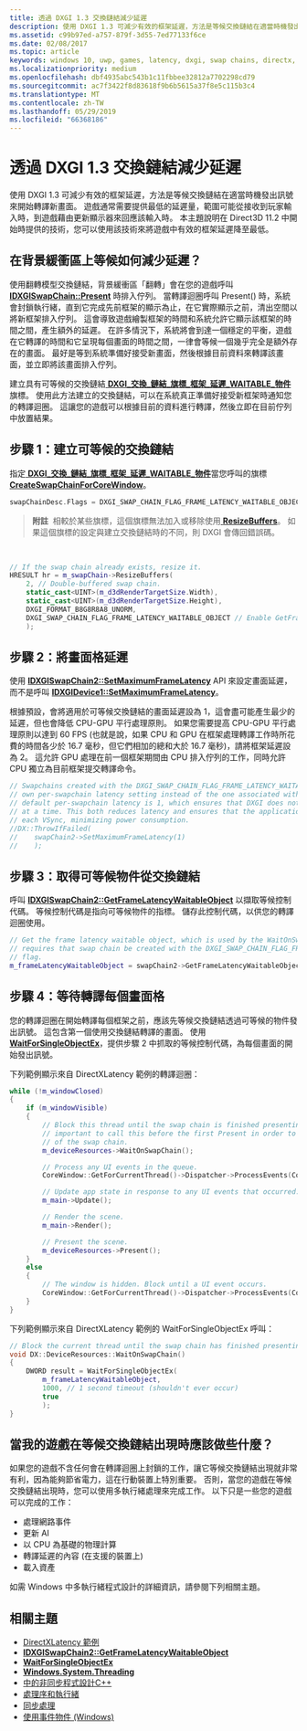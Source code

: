 ```yaml
---
title: 透過 DXGI 1.3 交換鏈結減少延遲
description: 使用 DXGI 1.3 可減少有效的框架延遲，方法是等候交換鏈結在適當時機發出訊號來開始轉譯新畫面。
ms.assetid: c99b97ed-a757-879f-3d55-7ed77133f6ce
ms.date: 02/08/2017
ms.topic: article
keywords: windows 10, uwp, games, latency, dxgi, swap chains, directx, 遊戲, 延遲, 交換鏈結
ms.localizationpriority: medium
ms.openlocfilehash: dbf4935abc543b1c11fbbee32812a7702298cd79
ms.sourcegitcommit: ac7f3422f8d83618f9b6b5615a37f8e5c115b3c4
ms.translationtype: MT
ms.contentlocale: zh-TW
ms.lasthandoff: 05/29/2019
ms.locfileid: "66368186"
---
```

# <a name="reduce-latency-with-dxgi-13-swap-chains"></a>透過 DXGI 1.3 交換鏈結減少延遲



使用 DXGI 1.3 可減少有效的框架延遲，方法是等候交換鏈結在適當時機發出訊號來開始轉譯新畫面。 遊戲通常需要提供最低的延遲量，範圍可能從接收到玩家輸入時，到遊戲藉由更新顯示器來回應該輸入時。 本主題說明在 Direct3D 11.2 中開始時提供的技術，您可以使用該技術來將遊戲中有效的框架延遲降至最低。

## <a name="how-does-waiting-on-the-back-buffer-reduce-latency"></a>在背景緩衝區上等候如何減少延遲？


使用翻轉模型交換鏈結，背景緩衝區「翻轉」會在您的遊戲呼叫 [**IDXGISwapChain::Present**](https://docs.microsoft.com/windows/desktop/api/dxgi/nf-dxgi-idxgiswapchain-present) 時排入佇列。 當轉譯迴圈呼叫 Present() 時，系統會封鎖執行緒，直到它完成先前框架的顯示為止，在它實際顯示之前，清出空間以將新框架排入佇列。 這會導致遊戲繪製框架的時間和系統允許它顯示該框架的時間之間，產生額外的延遲。 在許多情況下，系統將會到達一個穩定的平衡，遊戲在它轉譯的時間和它呈現每個畫面的時間之間，一律會等候一個幾乎完全是額外存在的畫面。 最好是等到系統準備好接受新畫面，然後根據目前資料來轉譯該畫面，並立即將該畫面排入佇列。

建立具有可等候的交換鏈結[ **DXGI\_交換\_鏈結\_旗標\_框架\_延遲\_WAITABLE\_物件**](https://docs.microsoft.com/windows/desktop/api/dxgi/ne-dxgi-dxgi_swap_chain_flag)旗標。 使用此方法建立的交換鏈結，可以在系統真正準備好接受新框架時通知您的轉譯迴圈。 這讓您的遊戲可以根據目前的資料進行轉譯，然後立即在目前佇列中放置結果。

## <a name="step-1-create-a-waitable-swap-chain"></a>步驟 1：建立可等候的交換鏈結


指定[ **DXGI\_交換\_鏈結\_旗標\_框架\_延遲\_WAITABLE\_物件**](https://docs.microsoft.com/windows/desktop/api/dxgi/ne-dxgi-dxgi_swap_chain_flag)當您呼叫的旗標[ **CreateSwapChainForCoreWindow**](https://docs.microsoft.com/windows/desktop/api/dxgi1_2/nf-dxgi1_2-idxgifactory2-createswapchainforcorewindow)。

```cpp
swapChainDesc.Flags = DXGI_SWAP_CHAIN_FLAG_FRAME_LATENCY_WAITABLE_OBJECT; // Enable GetFrameLatencyWaitableObject().
```

> **附註**  相較於某些旗標，這個旗標無法加入或移除使用[ **ResizeBuffers**](https://docs.microsoft.com/windows/desktop/api/dxgi/nf-dxgi-idxgiswapchain-resizebuffers)。 如果這個旗標的設定與建立交換鏈結時的不同，則 DXGI 會傳回錯誤碼。

 

```cpp
// If the swap chain already exists, resize it.
HRESULT hr = m_swapChain->ResizeBuffers(
    2, // Double-buffered swap chain.
    static_cast<UINT>(m_d3dRenderTargetSize.Width),
    static_cast<UINT>(m_d3dRenderTargetSize.Height),
    DXGI_FORMAT_B8G8R8A8_UNORM,
    DXGI_SWAP_CHAIN_FLAG_FRAME_LATENCY_WAITABLE_OBJECT // Enable GetFrameLatencyWaitableObject().
    );
```

## <a name="step-2-set-the-frame-latency"></a>步驟 2：將畫面格延遲


使用 [**IDXGISwapChain2::SetMaximumFrameLatency**](https://docs.microsoft.com/windows/desktop/api/dxgi1_3/nf-dxgi1_3-idxgiswapchain2-setmaximumframelatency) API 來設定畫面延遲，而不是呼叫 [**IDXGIDevice1::SetMaximumFrameLatency**](https://docs.microsoft.com/windows/desktop/api/dxgi/nf-dxgi-idxgidevice1-setmaximumframelatency)。

根據預設，會將適用於可等候交換鏈結的畫面延遲設為 1，這會盡可能產生最少的延遲，但也會降低 CPU-GPU 平行處理原則。 如果您需要提高 CPU-GPU 平行處理原則以達到 60 FPS (也就是說，如果 CPU 和 GPU 在框架處理轉譯工作時所花費的時間各少於 16.7 毫秒，但它們相加的總和大於 16.7 毫秒)，請將框架延遲設為 2。 這允許 GPU 處理在前一個框架期間由 CPU 排入佇列的工作，同時允許 CPU 獨立為目前框架提交轉譯命令。

```cpp
// Swapchains created with the DXGI_SWAP_CHAIN_FLAG_FRAME_LATENCY_WAITABLE_OBJECT flag use their
// own per-swapchain latency setting instead of the one associated with the DXGI device. The
// default per-swapchain latency is 1, which ensures that DXGI does not queue more than one frame
// at a time. This both reduces latency and ensures that the application will only render after
// each VSync, minimizing power consumption.
//DX::ThrowIfFailed(
//    swapChain2->SetMaximumFrameLatency(1)
//    );
```

## <a name="step-3-get-the-waitable-object-from-the-swap-chain"></a>步驟 3：取得可等候物件從交換鏈結


呼叫 [**IDXGISwapChain2::GetFrameLatencyWaitableObject**](https://docs.microsoft.com/windows/desktop/api/dxgi1_3/nf-dxgi1_3-idxgiswapchain2-getframelatencywaitableobject) 以擷取等候控制代碼。 等候控制代碼是指向可等候物件的指標。 儲存此控制代碼，以供您的轉譯迴圈使用。

```cpp
// Get the frame latency waitable object, which is used by the WaitOnSwapChain method. This
// requires that swap chain be created with the DXGI_SWAP_CHAIN_FLAG_FRAME_LATENCY_WAITABLE_OBJECT
// flag.
m_frameLatencyWaitableObject = swapChain2->GetFrameLatencyWaitableObject();
```

## <a name="step-4-wait-before-rendering-each-frame"></a>步驟 4：等待轉譯每個畫面格


您的轉譯迴圈在開始轉譯每個框架之前，應該先等候交換鏈結透過可等候的物件發出訊號。 這包含第一個使用交換鏈結轉譯的畫面。 使用 [**WaitForSingleObjectEx**](https://docs.microsoft.com/windows/desktop/api/synchapi/nf-synchapi-waitforsingleobjectex)，提供步驟 2 中抓取的等候控制代碼，為每個畫面的開始發出訊號。

下列範例顯示來自 DirectXLatency 範例的轉譯迴圈：

```cpp
while (!m_windowClosed)
{
    if (m_windowVisible)
    {
        // Block this thread until the swap chain is finished presenting. Note that it is
        // important to call this before the first Present in order to minimize the latency
        // of the swap chain.
        m_deviceResources->WaitOnSwapChain();

        // Process any UI events in the queue.
        CoreWindow::GetForCurrentThread()->Dispatcher->ProcessEvents(CoreProcessEventsOption::ProcessAllIfPresent);

        // Update app state in response to any UI events that occurred.
        m_main->Update();

        // Render the scene.
        m_main->Render();

        // Present the scene.
        m_deviceResources->Present();
    }
    else
    {
        // The window is hidden. Block until a UI event occurs.
        CoreWindow::GetForCurrentThread()->Dispatcher->ProcessEvents(CoreProcessEventsOption::ProcessOneAndAllPending);
    }
}
```

下列範例顯示來自 DirectXLatency 範例的 WaitForSingleObjectEx 呼叫：

```cpp
// Block the current thread until the swap chain has finished presenting.
void DX::DeviceResources::WaitOnSwapChain()
{
    DWORD result = WaitForSingleObjectEx(
        m_frameLatencyWaitableObject,
        1000, // 1 second timeout (shouldn't ever occur)
        true
        );
}
```

## <a name="what-should-my-game-do-while-it-waits-for-the-swap-chain-to-present"></a>當我的遊戲在等候交換鏈結出現時應該做些什麼？


如果您的遊戲不含任何會在轉譯迴圈上封鎖的工作，讓它等候交換鏈結出現就非常有利，因為能夠節省電力，這在行動裝置上特別重要。 否則，當您的遊戲在等候交換鏈結出現時，您可以使用多執行緒處理來完成工作。 以下只是一些您的遊戲可以完成的工作：

-   處理網路事件
-   更新 AI
-   以 CPU 為基礎的物理計算
-   轉譯延遲的內容 (在支援的裝置上)
-   載入資產

如需 Windows 中多執行緒程式設計的詳細資訊，請參閱下列相關主題。

## <a name="related-topics"></a>相關主題


* [DirectXLatency 範例](https://go.microsoft.com/fwlink/p/?LinkID=317361)
* [**IDXGISwapChain2::GetFrameLatencyWaitableObject**](https://docs.microsoft.com/windows/desktop/api/dxgi1_3/nf-dxgi1_3-idxgiswapchain2-getframelatencywaitableobject)
* [**WaitForSingleObjectEx**](https://docs.microsoft.com/windows/desktop/api/synchapi/nf-synchapi-waitforsingleobjectex)
* [**Windows.System.Threading**](https://docs.microsoft.com/uwp/api/Windows.System.Threading)
* [中的非同步程式設計C++](https://docs.microsoft.com/windows/uwp/threading-async/asynchronous-programming-in-cpp-universal-windows-platform-apps)
* [處理序和執行緒](https://docs.microsoft.com/windows/desktop/ProcThread/processes-and-threads)
* [同步處理](https://docs.microsoft.com/windows/desktop/Sync/synchronization)
* [使用事件物件 (Windows)](https://docs.microsoft.com/windows/desktop/Sync/using-event-objects)

 

 




